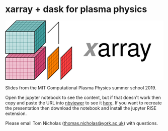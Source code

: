 # xarray + dask for plasma physics

![xarray](images/dataset-diagram-logo.png)

Slides from the MIT Computational Plasma Physics summer school 2019.

Open the jupyter notebook to see the content, but if that doesn't work then copy and paste the URL into [nbviewer](https://nbviewer.jupyter.org/) to see it [here](https://nbviewer.jupyter.org/github/TomNicholas/CPSFR_xarray_talk/blob/master/CPSFR_xarray.ipynb).
If you want to recreate the presentation then download the notebook and install the jupyter RISE extension.

Please email Tom Nicholas (thomas.nicholas@york.ac.uk) with questions.
